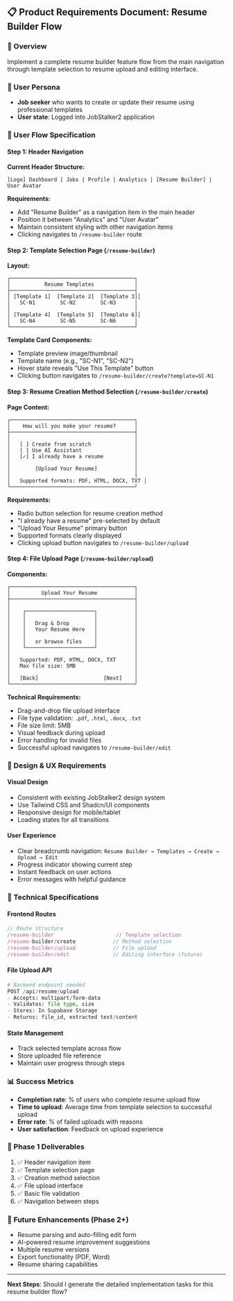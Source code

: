 ## 📋 Product Requirements Document: Resume Builder Flow

### 🎯 Overview
Implement a complete resume builder feature flow from the main navigation through template selection to resume upload and editing interface.

### 👥 User Persona
- **Job seeker** who wants to create or update their resume using professional templates
- **User state**: Logged into JobStalker2 application

### 📱 User Flow Specification

#### **Step 1: Header Navigation**
**Current Header Structure:**
```
[Logo] Dashboard | Jobs | Profile | Analytics | [Resume Builder] | User Avatar
```

**Requirements:**
- Add "Resume Builder" as a navigation item in the main header
- Position it between "Analytics" and "User Avatar" 
- Maintain consistent styling with other navigation items
- Clicking navigates to `/resume-builder` route

#### **Step 2: Template Selection Page (`/resume-builder`)**
**Layout:**
```
┌────────────────────────────────────────┐
│           Resume Templates             │
├────────────────────────────────────────┤
│ [Template 1]  [Template 2]  [Template 3]│
│   SC-N1        SC-N2        SC-N3      │
│                                        │
│ [Template 4]  [Template 5]  [Template 6]│
│   SC-N4        SC-N5        SC-N6      │
└────────────────────────────────────────┘
```

**Template Card Components:**
- Template preview image/thumbnail
- Template name (e.g., "SC-N1", "SC-N2")
- Hover state reveals "Use This Template" button
- Clicking button navigates to `/resume-builder/create?template=SC-N1`

#### **Step 3: Resume Creation Method Selection (`/resume-builder/create`)**
**Page Content:**
```
┌────────────────────────────────────────┐
│    How will you make your resume?      │
├────────────────────────────────────────┤
│                                        │
│   [ ] Create from scratch              │
│   [ ] Use AI Assistant                 │
│   [✓] I already have a resume          │
│                                        │
│        [Upload Your Resume]            │
│                                        │
│   Supported formats: PDF, HTML, DOCX, TXT │
└────────────────────────────────────────┘
```

**Requirements:**
- Radio button selection for resume creation method
- "I already have a resume" pre-selected by default
- "Upload Your Resume" primary button
- Supported formats clearly displayed
- Clicking upload button navigates to `/resume-builder/upload`

#### **Step 4: File Upload Page (`/resume-builder/upload`)**
**Components:**
```
┌────────────────────────────────────────┐
│          Upload Your Resume            │
├────────────────────────────────────────┤
│                                        │
│    ┌──────────────────────┐            │
│    │                      │            │
│    │   Drag & Drop        │            │
│    │   Your Resume Here   │            │
│    │                      │            │
│    │   or browse files    │            │
│    └──────────────────────┘            │
│                                        │
│   Supported: PDF, HTML, DOCX, TXT      │
│   Max file size: 5MB                   │
│                                        │
│   [Back]                     [Next]    │
└────────────────────────────────────────┘
```

**Technical Requirements:**
- Drag-and-drop file upload interface
- File type validation: `.pdf`, `.html`, `.docx`, `.txt`
- File size limit: 5MB
- Visual feedback during upload
- Error handling for invalid files
- Successful upload navigates to `/resume-builder/edit`

### 🎨 Design & UX Requirements

#### **Visual Design**
- Consistent with existing JobStalker2 design system
- Use Tailwind CSS and Shadcn/UI components
- Responsive design for mobile/tablet
- Loading states for all transitions

#### **User Experience**
- Clear breadcrumb navigation: `Resume Builder → Templates → Create → Upload → Edit`
- Progress indicator showing current step
- Instant feedback on user actions
- Error messages with helpful guidance

### 🔧 Technical Specifications

#### **Frontend Routes**
```typescript
// Route structure
/resume-builder                    // Template selection
/resume-builder/create            // Method selection  
/resume-builder/upload            // File upload
/resume-builder/edit              // Editing interface (future)
```

#### **File Upload API**
```python
# Backend endpoint needed
POST /api/resume/upload
- Accepts: multipart/form-data
- Validates: file type, size
- Stores: In Supabase Storage
- Returns: file_id, extracted text/content
```

#### **State Management**
- Track selected template across flow
- Store uploaded file reference
- Maintain user progress through steps

### 📊 Success Metrics
- **Completion rate**: % of users who complete resume upload flow
- **Time to upload**: Average time from template selection to successful upload
- **Error rate**: % of failed uploads with reasons
- **User satisfaction**: Feedback on upload experience

### 🚀 Phase 1 Deliverables
1. ✅ Header navigation item
2. ✅ Template selection page
3. ✅ Creation method selection  
4. ✅ File upload interface
5. ✅ Basic file validation
6. ✅ Navigation between steps

### 🔮 Future Enhancements (Phase 2+)
- Resume parsing and auto-filling edit form
- AI-powered resume improvement suggestions
- Multiple resume versions
- Export functionality (PDF, Word)
- Resume sharing capabilities

---

**Next Steps**: Should I generate the detailed implementation tasks for this resume builder flow?